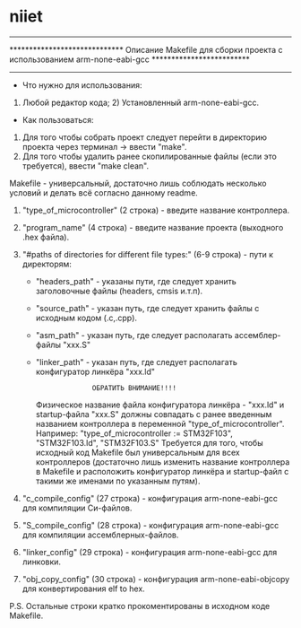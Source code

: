 # niiet
*******************************************************************************************************************************
***************************** Описание Makefile для сборки проекта с использованием arm-none-eabi-gcc *************************
*******************************************************************************************************************************
* Что нужно для использования: 
 1) Любой редактор кода; 2) Установленный arm-none-eabi-gcc.
* Как пользоваться: 
 1) Для того чтобы собрать проект следует перейти в директорию проекта через терминал -> ввести "make".
 2) Для того чтобы удалить ранее скопилированные файлы (если это требуется), ввести "make clean".


Makefile - универсальный, достаточно лишь соблюдать несколько условий и делать всё согласно данному readme.


1) "type_of_microcontroller" (2 строка) - введите название контроллера.

2) "program_name" (4 строка) - введите название проекта (выходного .hex файла).

3) "#paths of directories for different file types:" (6-9 строка) - пути к директорям:
	
	- "headers_path" - указаны пути, где следует хранить заголовочные файлы (headers, cmsis и.т.п).
	- "source_path" - указан путь, где следует хранить файлы с исходным кодом (.с,.cpp).
	- "asm_path" - указан путь, где следует располагать ассемблер-файлы "xxx.S"
	- "linker_path" - указан путь, где следует располагать конфигуратор линкёра "xxx.ld"
					
						ОБРАТИТЬ ВНИМАНИЕ!!!!

		Физическое название файла конфигуратора линкёра - "xxx.ld" и startup-файла "xxx.S" 
		должны совпадать с ранее введенным названием контроллера в переменной "type_of_microcontroller". 
		Например: "type_of_microcontroller := STM32F103", "STM32F103.ld", "STM32F103.S"
		Требуется для того, чтобы исходный код Makefile был универсальным для всех контроллеров 
		(достаточно лишь изменить название контроллера в Makefile и расположить конфигуратор линкёра 
		и startup-файл с такими же именами по указанным путям).

4) "c_compile_config" (27 строка) - конфигурация arm-none-eabi-gcc для компиляции Си-файлов.
5) "S_compile_config" (28 строка) - конфигурация arm-none-eabi-gcc для компиляции ассемблерных-файлов.
6) "linker_config" (29 строка) - конфигурация arm-none-eabi-gcc для линковки.
7) "obj_copy_config" (30 строка) - конфигурация arm-none-eabi-objcopy для конвертирования elf to hex.

P.S.
Остальные строки кратко прокоментированы в исходном коде Makefile.
